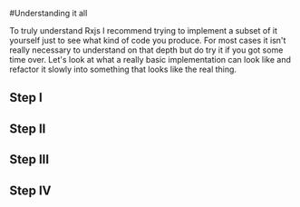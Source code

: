 #Understanding it all

To truly understand Rxjs I recommend trying to implement a subset of it yourself just to see what kind of code you produce. For most cases it isn't really necessary to understand on that depth but do try it if you got some time over. Let's look at what a really basic implementation can look like and refactor it slowly into something that looks like the real thing.

## Step I
## Step II
## Step III
## Step IV
